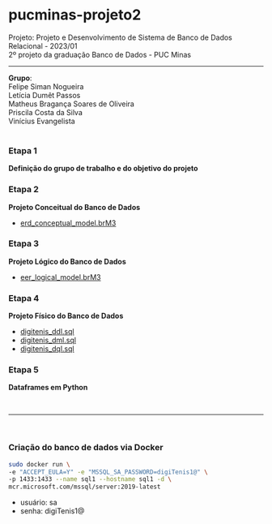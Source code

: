 # pucminas-projeto2
Projeto: Projeto e Desenvolvimento de Sistema de Banco de Dados Relacional - 2023/01
<br>
2º projeto da graduação Banco de Dados - PUC Minas
<br>
<hr>

**Grupo**:<br>
Felipe Siman Nogueira<br>
Letícia Dumêt Passos<br>
Matheus Bragança Soares de Oliveira<br>
Priscila Costa da Silva<br>
Vinícius Evangelista<br>
<br>

### Etapa 1
**Definição do grupo de trabalho e do objetivo do projeto**

### Etapa 2
**Projeto Conceitual do Banco de Dados**
- [erd_conceptual_model.brM3](https://github.com/matbragan/pucminas-projeto2/blob/main/erd_conceptual_model.brM3)

### Etapa 3
**Projeto Lógico do Banco de Dados**
- [eer_logical_model.brM3](https://github.com/matbragan/pucminas-projeto2/blob/main/eer_logical_model.brM3)

### Etapa 4
**Projeto Físico do Banco de Dados**
- [digitenis_ddl.sql](https://github.com/matbragan/pucminas-projeto2/blob/main/digitenis_ddl.sql)
- [digitenis_dml.sql](https://github.com/matbragan/pucminas-projeto2/blob/main/digitenis_dml.sql)
- [digitenis_dql.sql](https://github.com/matbragan/pucminas-projeto2/blob/main/digitenis_dql.sql)

### Etapa 5
**Dataframes em Python**

<br>
<hr>
<br>

### Criação do banco de dados via Docker
~~~sh
sudo docker run \
-e "ACCEPT_EULA=Y" -e "MSSQL_SA_PASSWORD=digiTenis1@" \
-p 1433:1433 --name sql1 --hostname sql1 -d \
mcr.microsoft.com/mssql/server:2019-latest
~~~
- usuário: sa
- senha: digiTenis1@
